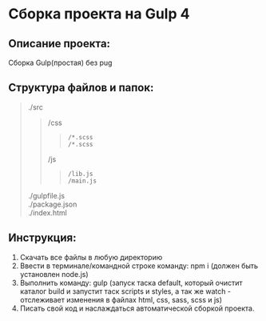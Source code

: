 # Сборка проекта на Gulp 4

## Описание проекта: 
Сборка Gulp(простая) без pug

## Структура файлов и папок:  
>./src  
>>	/css  
>>>		/*.scss  
>>>		/*.scss  
>>	/js  
>>>		/lib.js  
>>>		/main.js  
>./gulpfile.js  
>./package.json  
>./index.html  

## Инструкция:  
1. Скачать все файлы в любую директорию   
2. Ввести в терминале/командной строке команду: npm i (должен быть установлен node.js) 
3. Выполнить команду: gulp (запуск таска default, который очистит каталог build и запустит таск scripts и styles, а так же watch - отслеживает изменения в файлах html, css, sass, scss и js) 
4. Писать свой код и наслаждаться автоматической сборкой проекта. 




